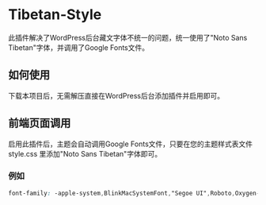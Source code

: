 # Tibetan-Style

此插件解决了WordPress后台藏文字体不统一的问题，统一使用了"Noto Sans Tibetan"字体，并调用了Google Fonts文件。

## 如何使用
下载本项目后，无需解压直接在WordPress后台添加插件并启用即可。

## 前端页面调用
启用此插件后，主题会自动调用Google Fonts文件，只要在您的主题样式表文件 style.css 里添加"Noto Sans Tibetan"字体即可。

### 例如
```css
font-family: -apple-system,BlinkMacSystemFont,"Segoe UI",Roboto,Oxygen-Sans,Ubuntu,Cantarell,"Helvetica Neue","Noto Sans Tibetan",sans-serif;
```